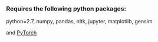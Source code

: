 ### Requires the following python packages:
python=2.7, numpy, pandas, nltk, jupyter, matplotlib, gensim

and [PyTorch](http://pytorch.org/)
